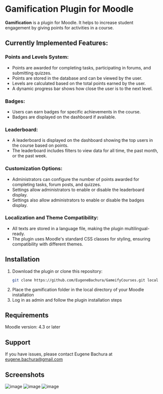 # Gamification Plugin for Moodle

**Gamification** is a plugin for Moodle. It helps to increase student engagement by giving points for activities in a course.

## Currently Implemented Features:

### Points and Levels System:
- Points are awarded for completing tasks, participating in forums, and submitting quizzes.
- Points are stored in the database and can be viewed by the user.
- Levels are calculated based on the total points earned by the user.
- A dynamic progress bar shows how close the user is to the next level.

### Badges:
- Users can earn badges for specific achievements in the course.
- Badges are displayed on the dashboard if available.

### Leaderboard:
- A leaderboard is displayed on the dashboard showing the top users in the course based on points.
- The leaderboard includes filters to view data for all time, the past month, or the past week.

### Customization Options:
- Administrators can configure the number of points awarded for completing tasks, forum posts, and quizzes.
- Settings allow administrators to enable or disable the leaderboard display.
- Settings also allow administrators to enable or disable the badges display.

### Localization and Theme Compatibility:
- All texts are stored in a language file, making the plugin multilingual-ready.
- The plugin uses Moodle's standard CSS classes for styling, ensuring compatibility with different themes.

## Installation

1. Download the plugin or clone this repository:
   ```bash
   git clone https://github.com/EugeneBachura/GameifyCourses.git local/gamification
2. Place the gamification folder in the local directory of your Moodle installation
3. Log in as admin and follow the plugin installation steps

## Requirements

Moodle version: 4.3 or later

## Support
If you have issues, please contact Eugene Bachura at eugene.bachura@gmail.com

## Screenshots
![image](https://github.com/user-attachments/assets/b0630416-b76b-4ac4-be72-2c44448d5899)
![image](https://github.com/user-attachments/assets/2bdddf45-5284-4a53-a4ee-fff2208a3995)
![image](https://github.com/user-attachments/assets/dda0ae16-99a4-465f-a292-675a72dcdab1)



